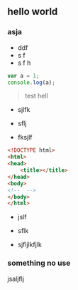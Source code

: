 hello world
----

### asja

- ddf
- s f
- s f
h
```js
var a = 1;
console.log(a);
```

> test hell 

+ sjlfk

+ sflj

+ fksjlf

```html
<!DOCTYPE html>
<html>
<head>
	<title></title>
</head>
<body>
<!--  -->
</body>
</html>
```

* jslf
* sflk

* sjfljlkfjlk


### something no use


jsaljflj
